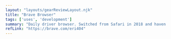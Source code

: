 ```yaml
---
layout: "layouts/gearReviewLayout.njk"
title: "Brave Browser"
tags: ['uses', 'development']
summary: "Daily driver browser. Switched from Safari in 2018 and haven't turned back."
refLink: "https://brave.com/eri404"
---
```

